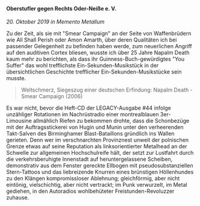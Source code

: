 #### Oberstufler gegen Rechts Oder-Neiße e. V.

_20. Oktober 2019 in Memento Metallum_

Zu der Zeit, als sie mit "Smear Campaign" an der Seite von Waffenbrüdern wie All Shall Perish oder Amon Amarth, über deren Qualitäten ich bei passender Gelegenheit zu befinden haben werde, zum neuerlichen Angriff auf den auditiven Cortex bliesen, wusste ich über 25 Jahre Napalm Death kaum mehr zu berichten, als dass ihr Guinness-Buch-gewürdigtes "You Suffer" das wohl trefflichste Ein-Sekunden-Musikstück in der übersichtlichen Geschichte trefflicher Ein-Sekunden-Musikstücke sein musste.

> Weltschmerz, Siegeszug einer deutschen Erfindung: Napalm Death - Smear Campaign (2006)

Es war nicht, bevor die Heft-CD der LEGACY-Ausgabe #44 infolge unzähliger Rotationen im Nachrüstradio einer montrealblauen 3er-Limousine allmählich Riefen zu bekommen drohte, dass die Schonbezüge mit der Auftragsstickerei von Hugin und Munin unter den verheerenden Takt-Salven des Birminghamer Blast-Bataillons gründlich ins Wallen gerieten. Denn wer im verschnarchten Provinznest unweit der polnischen Grenze etwas auf seine Reputation als linksorientierter Metalhead an der Schwelle zur allgemeinen Hochschulreife hält, der setzt zur Lustfahrt durch die verkehrsberuhigte Innenstadt auf heruntergelassene Scheiben, demonstrativ aus dem Fenster gereckte Ellbogen mit pseudosubstanziellen Stern-Tattoos und das liebreizende Knurren eines brünstigen Höllenhundes zu den Klängen kompromissloser Ablehnung; gleichförmig, aber nicht eintönig, vielschichtig, aber nicht vertrackt; im Punk verwurzelt, im Metal gediehen, in den Autoradios wohlbehüteter Freistunden-Revoluzzer zuhause.
